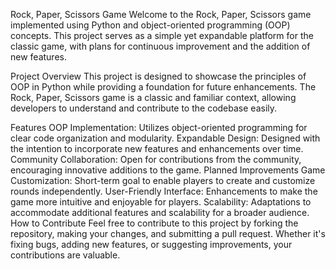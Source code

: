 

Rock, Paper, Scissors Game
Welcome to the Rock, Paper, Scissors game implemented using Python and object-oriented programming (OOP) concepts. This project serves as a simple yet expandable platform for the classic game, with plans for continuous improvement and the addition of new features.

Project Overview
This project is designed to showcase the principles of OOP in Python while providing a foundation for future enhancements. The Rock, Paper, Scissors game is a classic and familiar context, allowing developers to understand and contribute to the codebase easily.

Features
OOP Implementation: Utilizes object-oriented programming for clear code organization and modularity.
Expandable Design: Designed with the intention to incorporate new features and enhancements over time.
Community Collaboration: Open for contributions from the community, encouraging innovative additions to the game.
Planned Improvements
Game Customization: Short-term goal to enable players to create and customize rounds independently.
User-Friendly Interface: Enhancements to make the game more intuitive and enjoyable for players.
Scalability: Adaptations to accommodate additional features and scalability for a broader audience.
How to Contribute
Feel free to contribute to this project by forking the repository, making your changes, and submitting a pull request. Whether it's fixing bugs, adding new features, or suggesting improvements, your contributions are valuable.
